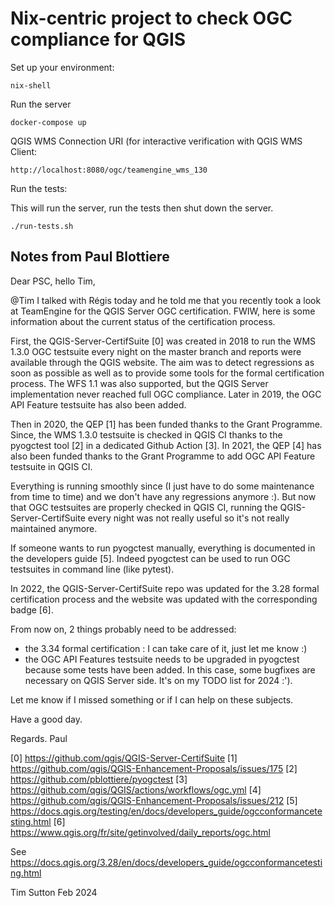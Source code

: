 # Nix-centric project to check OGC compliance for QGIS

Set up your environment:

```
nix-shell
```


Run the server

```
docker-compose up
```

QGIS WMS Connection URI (for interactive verification with QGIS WMS Client:
```
http://localhost:8080/ogc/teamengine_wms_130
```

Run the tests:

This will run the server, run the tests then shut down the server.

```
./run-tests.sh
```

## Notes from Paul Blottiere

Dear PSC, hello Tim,


@Tim I talked with Régis today and he told me that you recently took a look at
TeamEngine for the QGIS Server OGC certification. FWIW, here is some
information about the current status of the certification process.


First, the QGIS-Server-CertifSuite [0] was created in 2018 to run the WMS
1.3.0 OGC testsuite every night on the master branch and reports were available
through the QGIS website. The aim was to detect regressions as soon as possible
as well as to provide some tools for the formal certification process. The WFS
1.1 was also supported, but the QGIS Server implementation never reached full
OGC compliance. Later in 2019, the OGC API Feature testsuite has also been added.


Then in 2020, the QEP [1] has been funded thanks to the Grant Programme. Since,
the WMS 1.3.0 testsuite is checked in QGIS CI thanks to the pyogctest tool [2]
in a dedicated Github Action [3]. In 2021, the QEP [4] has also been funded
thanks to the Grant Programme to add OGC API Feature testsuite in QGIS CI.


Everything is running smoothly since (I just have to do some maintenance from
time to time) and we don't have any regressions anymore :).  But now that OGC
testsuites are properly checked in QGIS CI, running the QGIS-Server-CertifSuite
every night was not really useful so it's not really maintained anymore.


If someone wants to run pyogctest manually, everything is documented in the
developers guide [5]. Indeed pyogctest can be used to run OGC testsuites in
command line (like pytest).


In 2022, the QGIS-Server-CertifSuite repo was updated for the 3.28 formal
certification process and the website was updated with the corresponding
badge [6].


From now on, 2 things probably need to be addressed:

- the 3.34 formal certification : I can take care of it, just let me know :)
- the OGC API Features testsuite needs to be upgraded in pyogctest because some
  tests have been added. In this case, some bugfixes are necessary on QGIS
  Server side. It's on my TODO list for 2024 :').


Let me know if I missed something or if I can help on these subjects.


Have a good day.

Regards.
Paul

[0] https://github.com/qgis/QGIS-Server-CertifSuite
[1] https://github.com/qgis/QGIS-Enhancement-Proposals/issues/175
[2] https://github.com/pblottiere/pyogctest
[3] https://github.com/qgis/QGIS/actions/workflows/ogc.yml
[4] https://github.com/qgis/QGIS-Enhancement-Proposals/issues/212
[5] https://docs.qgis.org/testing/en/docs/developers_guide/ogcconformancetesting.html
[6] https://www.qgis.org/fr/site/getinvolved/daily_reports/ogc.html



See https://docs.qgis.org/3.28/en/docs/developers_guide/ogcconformancetesting.html

Tim Sutton
Feb 2024
